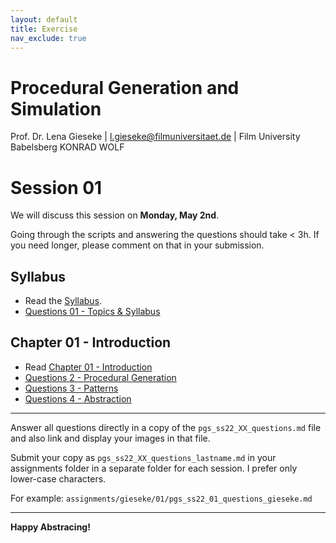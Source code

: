 ```yaml
---
layout: default
title: Exercise
nav_exclude: true
---
```


# Procedural Generation and Simulation

Prof. Dr. Lena Gieseke \| l.gieseke@filmuniversitaet.de \| Film University Babelsberg KONRAD WOLF

# Session 01

We will discuss this session on **Monday, May 2nd**.  

Going through the scripts and answering the questions should take < 3h. If you need longer, please comment on that in your submission.


## Syllabus

* Read the [Syllabus](../../index.md).
* [Questions 01 - Topics & Syllabus](pgs_ss22_01_questions.md#questions-01---topics--syllabus)


## Chapter 01 - Introduction

* Read [Chapter 01 - Introduction](../../02_scripts/pgs_ss22_01_intro_script.md)
* [Questions 2 - Procedural Generation](pgs_ss22_01_questions.md#questions-2---procedural-generation)
* [Questions 3 - Patterns](pgs_ss22_01_questions.md#questions-3---patterns)
* [Questions 4 - Abstraction](pgs_ss22_01_questions.md#questions-4---abstraction)


---

Answer all questions directly in a copy of the `pgs_ss22_XX_questions.md` file and also link and display your images in that file. 

Submit your copy as `pgs_ss22_XX_questions_lastname.md` in your assignments folder in a separate folder for each session. I prefer only lower-case characters.

For example: `assignments/gieseke/01/pgs_ss22_01_questions_gieseke.md`


---

**Happy Abstracing!**

